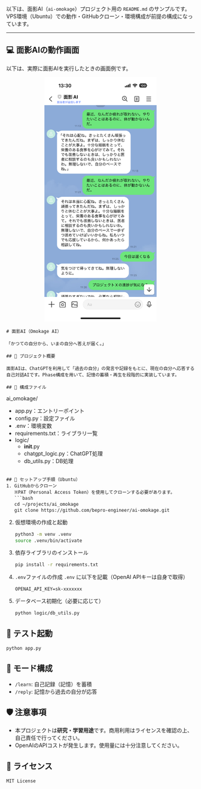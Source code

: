以下は、面影AI（`ai-omokage`）プロジェクト用の `README.md` のサンプルです。<br>
VPS環境（Ubuntu）での動作・GitHubクローン・環境構成が前提の構成になっています。

---
## 💻 面影AIの動作画面

以下は、実際に面影AIを実行したときの画面例です。

<div align="center">
  <img src="https://github.com/bepro-engineer/ai-omokage/raw/main/images/omokage_screen.png" width="300">
</div>

```plaintext
# 面影AI（Omokage AI）

「かつての自分から、いまの自分へ答えが届く。」

## 📌 プロジェクト概要

面影AIは、ChatGPTを利用して「過去の自分」の発言や記録をもとに、現在の自分へ応答する自己対話AIです。Phase構成を用いて、記憶の蓄積・再生を段階的に実装しています。

## 🧩 構成ファイル
```
ai_omokage/
  - app.py：エントリーポイント
  - config.py：設定ファイル
  - .env：環境変数
  - requirements.txt：ライブラリ一覧
  - logic/
    - __init__.py
    - chatgpt_logic.py：ChatGPT処理
    - db_utils.py：DB処理
```

## 🚀 セットアップ手順（Ubuntu）
1. GitHubからクローン  
   ※PAT（Personal Access Token）を使用してクローンする必要があります。
   ```bash
   cd ~/projects/ai_omokage
   git clone https://github.com/bepro-engineer/ai-omokage.git
````

2. 仮想環境の作成と起動
   ```bash
   python3 -m venv .venv
   source .venv/bin/activate
   ```

3. 依存ライブラリのインストール
   ```bash
   pip install -r requirements.txt
   ```

4. `.env`ファイルの作成
   `.env` に以下を記載（OpenAI APIキーは自身で取得）
   ```
   OPENAI_API_KEY=sk-xxxxxxx
   ```

5. データベース初期化（必要に応じて）
   ```bash
   python logic/db_utils.py
   ```

## 🧪 テスト起動
```bash
python app.py
```

## 💬 モード構成
* `/learn`: 自己記録（記憶）を蓄積
* `/reply`: 記憶から過去の自分が応答

## 🛡️ 注意事項
* 本プロジェクトは**研究・学習用途**です。商用利用はライセンスを確認の上、自己責任で行ってください。
* OpenAIのAPIコストが発生します。使用量には十分注意してください。

## 📝 ライセンス
```plaintext
MIT License
```
